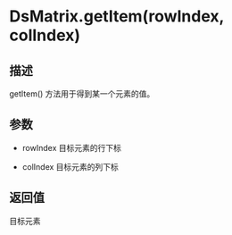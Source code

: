 # DsMatrix.getItem(rowIndex, colIndex)

## 描述

getItem() 方法用于得到某一个元素的值。

## 参数

- rowIndex
  目标元素的行下标

- colIndex
  目标元素的列下标

## 返回值

目标元素
